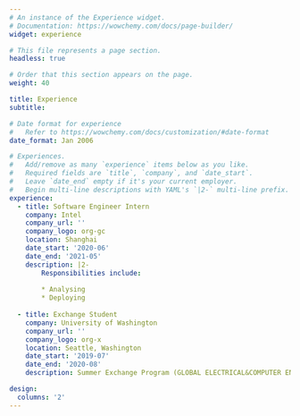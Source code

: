 ```yaml
---
# An instance of the Experience widget.
# Documentation: https://wowchemy.com/docs/page-builder/
widget: experience

# This file represents a page section.
headless: true

# Order that this section appears on the page.
weight: 40

title: Experience
subtitle:

# Date format for experience
#   Refer to https://wowchemy.com/docs/customization/#date-format
date_format: Jan 2006

# Experiences.
#   Add/remove as many `experience` items below as you like.
#   Required fields are `title`, `company`, and `date_start`.
#   Leave `date_end` empty if it's your current employer.
#   Begin multi-line descriptions with YAML's `|2-` multi-line prefix.
experience:
  - title: Software Engineer Intern
    company: Intel
    company_url: ''
    company_logo: org-gc
    location: Shanghai
    date_start: '2020-06'
    date_end: '2021-05'
    description: |2-
        Responsibilities include:
        
        * Analysing
        * Deploying
        
  - title: Exchange Student
    company: University of Washington
    company_url: ''
    company_logo: org-x
    location: Seattle, Washington
    date_start: '2019-07'
    date_end: '2020-08'
    description: Summer Exchange Program (GLOBAL ELECTRICAL&COMPUTER ENGINEERING PROGRAMS)

design:
  columns: '2'
---
```

